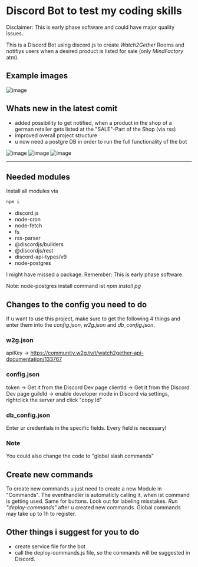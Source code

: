 # Discord Bot to test my coding skills
Disclaimer: This is early phase software and could have major quality issues.

This is a Discord Bot using discord.js to create *Watch2Gether* Rooms and notifiys users when a desired product is listed for sale (only *MindFactory* atm).

## Example images
![image](https://user-images.githubusercontent.com/45147025/151826184-1ded7f77-bb1f-4338-8601-706f6bdb2484.png)

## Whats new in the latest comit
* added possibility to get notified, when a product in the shop of a german retailer gets listed at the "SALE"-Part of the Shop (via rss)
* improved overall project structure
* u now need a postgre DB in order to run the full functionality of the bot

![image](https://user-images.githubusercontent.com/45147025/151825910-c1af3e10-b063-4853-8f47-83e3f5d0986b.png)
![image](https://user-images.githubusercontent.com/45147025/151826095-a8243989-f1ee-4327-95f8-764f3def537b.png)
![image](https://user-images.githubusercontent.com/45147025/151826139-5315bd46-c979-40b5-af29-aae01d2bb5e2.png)

---

## Needed modules

Install all modules via
```bash
npm i
```

*    discord.js
*    node-cron
*    node-fetch
*    fs
*    rss-parser
*    @discordjs/builders
*    @discordjs/rest
*    discord-api-types/v9
*    node-postgres

I might have missed a package. Remember: This is early phase software.

Note: node-postgres install command ist *npm install pg*

## Changes to the config you need to do

If u want to use this project, make sure to get the following 4 things
and enter them into the *config.json*, *w2g.json* and *db_config.json*.

### w2g.json
apiKey -> https://community.w2g.tv/t/watch2gether-api-documentation/133767

### config.json
token -> Get it from the Discord Dev page
clientId -> Get it from the Discord Dev page
guildId -> enable developer mode in Discord via settings, rightclick the server and click "copy Id"

### db_config.json
Enter ur credentials in the specific fields. Every field is necessary!

### Note
You could also change the code to "global slash commands"

## Create new commands
To create new commands u just need to create a new Module in "Commands". The
eventhandler is automaticly calling it, when ist command is getting used.
Same for buttons. Look out for labeling misstakes.
*Run "deploy-commands"* after u created new commands. Global commands may take up to 1h to register.

## Other things i suggest for you to do
*   create service file for the bot
*   call the deploy-commands.js file, so the commands will be suggested in Discord.
